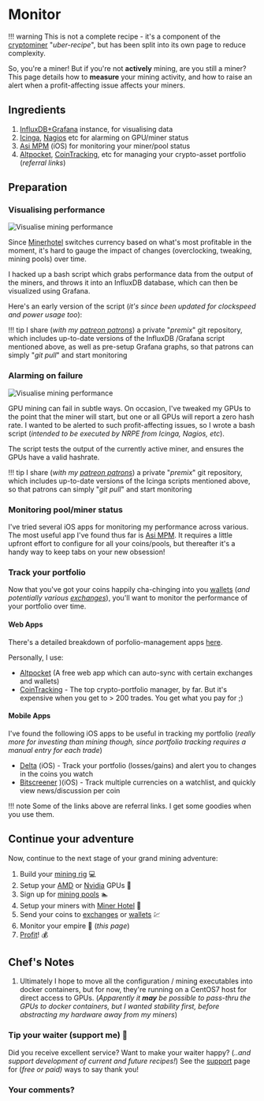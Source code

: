 # Monitor

!!! warning
    This is not a complete recipe - it's a component of the [cryptominer](/recipes/cryptominer/) "_uber-recipe_", but has been split into its own page to reduce complexity.

So, you're a miner! But if you're not **actively** mining, are you still a miner? This page details how to **measure** your mining activity, and how to raise an alert when a profit-affecting issue affects your miners.

## Ingredients

1. [InfluxDB+Grafana](https://www.funkypenguin.co.nz/note/adding-custom-data-to-influxdb-and-grafana/) instance, for visualising data
2. [Icinga](https://www.icinga.com/), [Nagios](https://www.nagios.org/) etc for alarming on GPU/miner status
3. [Asi MPM](https://www.asimpm.com/) (iOS) for monitoring your miner/pool status
4. [Altpocket](https://altpocket.io/?ref=ilVqdeWbAv), [CoinTracking](https://cointracking.info?ref=F560640), etc for managing your crypto-asset portfolio (_referral links_)

## Preparation

### Visualising performance

![Visualise mining performance](../../images/cryptominer_grafana.png)

Since [Minerhotel](/recipes/crytominer/minerhotel/) switches currency based on what's most profitable in the moment, it's hard to gauge the impact of changes (overclocking, tweaking, mining pools) over time.

I hacked up a bash script which grabs performance data from the output of the miners, and throws it into an InfluxDB database, which can then be visualized using Grafana.

Here's an early version of the script (_it's since been updated for clockspeed and power usage too_):

<script src="https://gist.github.com/funkypenguin/5ec0581389be20ea6512e4c2bafb2a89.js"></script>

!!! tip
        I share (_with my [patreon patrons](https://www.patreon.com/funkypenguin)_) a private "_premix_" git repository, which includes up-to-date versions of the InfluxDB /Grafana script mentioned above, as well as pre-setup Grafana graphs, so that patrons can simply "_git pull_" and start monitoring 


### Alarming on failure

![Visualise mining performance](../../images/cryptominer_alarm.png)

GPU mining can fail in subtle ways. On occasion, I've tweaked my GPUs to the point that the miner will start, but one or all GPUs will report a zero hash rate. I wanted to be alerted to such profit-affecting issues, so I wrote a bash script (_intended to be executed by NRPE from Icinga, Nagios, etc_).

The script tests the output of the currently active miner, and ensures the GPUs have a valid hashrate.



!!! tip
        I share (_with my [patreon patrons](https://www.patreon.com/funkypenguin)_) a private "_premix_" git repository, which includes up-to-date versions of the Icinga scripts mentioned above, so that patrons can simply "_git pull_" and start monitoring 

### Monitoring pool/miner status

I've tried several iOS apps for monitoring my performance across various. The most useful app I've found thus far is [Asi MPM](https://www.asimpm.com/). It requires a little upfront effort to configure for all your coins/pools, but thereafter it's a handy way to keep tabs on your new obsession!

### Track your portfolio

Now that you've got your coins happily cha-chinging into you [wallets](/recipes/cryptominer/wallet/) (_and potentially various [exchanges](/recipes/cryptominer/exchange/)_), you'll want to monitor the performance of your portfolio over time.

#### Web Apps

There's a detailed breakdown of porfolio-management apps [here](https://www.cryptostache.com/2017/11/10/keeping-track-cryptocurrency-portfolio-best-apps-2017/).

Personally, I use:

* [Altpocket](https://altpocket.io/?ref=ilVqdeWbAv) (A free web app which can auto-sync with certain exchanges and wallets)
* [CoinTracking](https://cointracking.info?ref=F560640) - The top crypto-portfolio manager, by far. But it's expensive when you get to > 200 trades. You get what you pay for ;)

#### Mobile Apps

I've found the following iOS apps to be useful in tracking my portfolio (_really more for investing than mining though, since portfolio tracking requires a manual entry for each trade_)

* [Delta](https://itunes.apple.com/us/app/delta-crypto-ico-portfolio/id1288676542?mt=8) (iOS) - Track your portfolio (losses/gains) and alert you to changes in the coins you watch
* [Bitscreener](https://itunes.apple.com/app/apple-store/id1240849311?mt=8) )(iOS) - Track multiple currencies on a watchlist, and quickly view news/discussion per coin

!!! note
    Some of the links above are referral links. I get some goodies when you use them.

## Continue your adventure

Now, continue to the next stage of your grand mining adventure:

1. Build your [mining rig](/recipes/cryptominer/mining-rig/) 💻
2. Setup your [AMD](/recipes/cryptominer/amd-gpu/) or [Nvidia](/recipes/cryptominer/nvidia-gpu/) GPUs 🎨
3. Sign up for [mining pools](/recipes/cryptominer/mining-pool/) :swimmer:
4. Setup your miners with [Miner Hotel](/recipes/cryptominer/minerhotel/) 🏨
5. Send your coins to [exchanges](/recipes/cryptominer/exchange/) or [wallets](/recipes/cryptominer/wallet/) 💹
6. Monitor your empire :heartbeat: (_this page_)
7. [Profit](/recipes/cryptominer/profit/)! 💰

## Chef's Notes

1. Ultimately I hope to move all the configuration / mining executables into docker containers, but for now, they're running on a CentOS7 host for direct access to GPUs. (_Apparently it **may** be possible to pass-thru the GPUs to docker containers, but I wanted stability first, before abstracting my hardware away from my miners_)

### Tip your waiter (support me) 👏

Did you receive excellent service? Want to make your waiter happy? (_..and support development of current and future recipes!_) See the [support](/support/) page for (_free or paid)_ ways to say thank you! 

### Your comments? 
